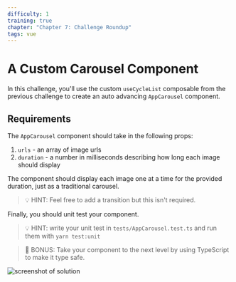 ```yaml
---
difficulty: 1
training: true
chapter: "Chapter 7: Challenge Roundup"
tags: vue
---
```


# A Custom Carousel Component

In this challenge, you'll use the custom `useCycleList` composable from the previous challenge to create an auto advancing `AppCarousel` component.

## Requirements

The `AppCarousel` component should take in the following props:

1. `urls` - an array of image urls
2. `duration` - a number in milliseconds describing how long each image should display

The component should display each image one at a time for the provided duration, just as a traditional carousel.

> 💡 HINT: Feel free to add a transition but this isn't required.

Finally, you should unit test your component.

> 💡 HINT: write your unit test in `tests/AppCarousel.test.ts` and run them with `yarn test:unit`

> 💪 BONUS: Take your component to the next level by using TypeScript to make it type safe.

![screenshot of solution](https://images.certificates.dev/csvd-training-code-challenge-24.gif)
